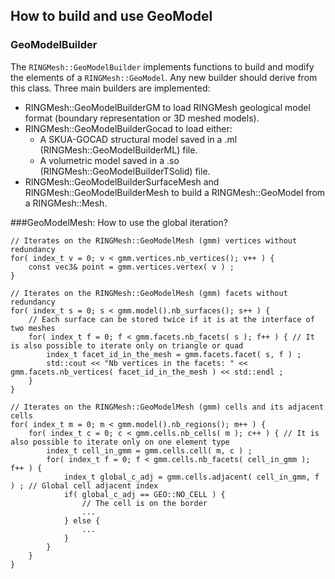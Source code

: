 
## How to build and use GeoModel
### GeoModelBuilder
 
The `RINGMesh::GeoModelBuilder` implements functions to build and modify the elements of a `RINGMesh::GeoModel`.
Any new builder should derive from this class.
Three main builders are implemented:

 * RINGMesh::GeoModelBuilderGM to load RINGMesh geological model format
  (boundary representation or 3D meshed models).
 * RINGMesh::GeoModelBuilderGocad to load either:
    * A SKUA-GOCAD structural model saved in a .ml (RINGMesh::GeoModelBuilderML) file.
    * A volumetric model saved in a .so (RINGMesh::GeoModelBuilderTSolid) file.
 * RINGMesh::GeoModelBuilderSurfaceMesh and RINGMesh::GeoModelBuilderMesh to build a
RINGMesh::GeoModel from a RINGMesh::Mesh.

###GeoModelMesh: How to use the global iteration?

    // Iterates on the RINGMesh::GeoModelMesh (gmm) vertices without redundancy
    for( index_t v = 0; v < gmm.vertices.nb_vertices(); v++ ) {
        const vec3& point = gmm.vertices.vertex( v ) ;
    }
	
    // Iterates on the RINGMesh::GeoModelMesh (gmm) facets without redundancy
    for( index_t s = 0; s < gmm.model().nb_surfaces(); s++ ) {
        // Each surface can be stored twice if it is at the interface of two meshes
        for( index_t f = 0; f < gmm.facets.nb_facets( s ); f++ ) { // It is also possible to iterate only on triangle or quad
            index_t facet_id_in_the_mesh = gmm.facets.facet( s, f ) ;
            std::cout << "Nb vertices in the facets: " << gmm.facets.nb_vertices( facet_id_in_the_mesh ) << std::endl ;
        }
    }

    // Iterates on the RINGMesh::GeoModelMesh (gmm) cells and its adjacent cells
    for( index_t m = 0; m < gmm.model().nb_regions(); m++ ) {
        for( index_t c = 0; c < gmm.cells.nb_cells( m ); c++ ) { // It is also possible to iterate only on one element type
            index_t cell_in_gmm = gmm.cells.cell( m, c ) ;
            for( index_t f = 0; f < gmm.cells.nb_facets( cell_in_gmm ); f++ ) {
                index_t global_c_adj = gmm.cells.adjacent( cell_in_gmm, f ) ; // Global cell adjacent index
                if( global_c_adj == GEO::NO_CELL ) {
                    // The cell is on the border
                    ...
                } else {
                    ...
                }
            } 
        }
    }